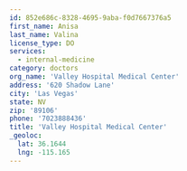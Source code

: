 ```yaml
---
id: 852e686c-8328-4695-9aba-f0d7667376a5
first_name: Anisa
last_name: Valina
license_type: DO
services:
  - internal-medicine
category: doctors
org_name: 'Valley Hospital Medical Center'
address: '620 Shadow Lane'
city: 'Las Vegas'
state: NV
zip: '89106'
phone: '7023888436'
title: 'Valley Hospital Medical Center'
_geoloc:
  lat: 36.1644
  lng: -115.165
---
```

